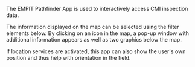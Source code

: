 The EMPIT Pathfinder App is used to interactively access CMI inspection data. 

The information displayed on the map can be selected using the filter elements below. By clicking on an icon in the map, a pop-up window with additional information appears as well as two graphics below the map.

If location services are activated, this app can also show the user's own position and thus help with orientation in the field.
